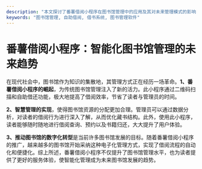 ```yaml
---
description: "本文探讨了番薯借阅小程序在图书馆管理中的应用及其对未来管理模式的影响。"
keywords: "图书馆管理, 自助借阅, 借书系统, 图书管理软件"
---
```

# 番薯借阅小程序：智能化图书馆管理的未来趋势

在现代社会中，图书馆作为知识的集散地，其管理方式正在经历一场革命。**1、番薯借阅小程序的崛起**，为传统图书馆管理注入了新的活力。此小程序通过二维码扫描和自助借还功能，极大地提高了借阅效率，节省了读者与管理员的时间。

**2、智慧管理的实现**，使得图书馆资源的分配更加合理。管理员可以通过数据分析，对读者的借阅行为进行深入了解，从而优化藏书结构。此外，使用此小程序，读者能够随时随地进行借阅查询、预约以及书籍归还，大大提升了用户体验。

**3、推动图书馆的数字化转型**是当前许多图书馆发展的目标。随着番薯借阅小程序的推广，越来越多的图书馆开始采纳这种电子化管理方式，实现了借阅流程的自动化和便捷化。综上所述，番薯借阅小程序不仅提升了图书馆管理水平，也为读者提供了更好的服务体验，使智能化管理成为未来图书馆发展的趋势。

